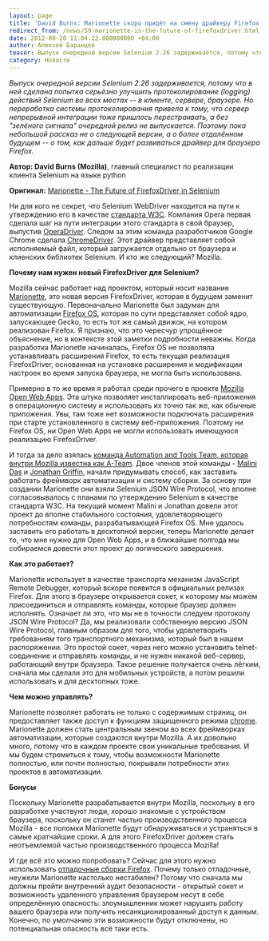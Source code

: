 ```yaml
---
layout: page
title: 'David Burns: Marionette скоро придёт на смену драйверу Firefox в Selenium'
redirect_from: /news/59-marionette-is-the-future-of-firefoxdriver.html
date: 2012-08-28 11:04:22.000000000 +04:00
author: Алексей Баранцев
teaser: Выпуск очередной версии Selenium 2.26 задерживается, потому что в ней сделана попытка серьёзно улучшить протоколирование (logging) действий Selenium во всех местах -- в клиенте, сервере, браузере. Но переработка системы протоколирования привела к тому, что сервер непрерывной интеграции тоже пришлось перестраивать, а без "зелёного сигнала" очередной релиз не выпускается. Поэтому пока небольшой рассказ не о следующей версии, а о более отдалённом будущем -- о том, как дальше будет развиваться драйвер для браузера Firefox
category: Новости
---
```

*Выпуск очередной версии Selenium 2.26 задерживается, потому что в ней сделана попытка серьёзно улучшить протоколирование (logging) действий Selenium во всех местах -- в клиенте, сервере, браузере. Но переработка системы протоколирования привела к тому, что сервер непрерывной интеграции тоже пришлось перестраивать, а без "зелёного сигнала" очередной релиз не выпускается. Поэтому пока небольшой рассказ не о следующей версии, а о более отдалённом будущем -- о том, как дальше будет развиваться драйвер для браузера Firefox.*

**Автор: David Burns (Mozilla)**, главный специалист по реализации клиента Selenium на языке python

**Оригинал:** [Marionette - The Future of FirefoxDriver in Selenium](http://www.theautomatedtester.co.uk/blog/2012/marionette-the-future-of-firefoxdriver-in-selenium.html)

Ни для кого не секрет, что Selenium WebDriver находится на пути к утверждению его в качестве [стандарта W3C](http://www.w3.org/TR/webdriver/). Компания Opera первая сделала шаг на пути интеграции этого стандарта в свой браузер, выпустив [OperaDriver](http://www.opera.com/developer/tools/operadriver/). Следом за этим команда разработчиков Google Chrome сделала [ChromeDriver](http://code.google.com/p/chromedriver/). Этот драйвер представляет собой исполняемый файл, который загружается отдельно от браузера и клиенских библиотек Selenium. И кто же следующий? Mozilla.

**Почему нам нужен новый FirefoxDriver для Selenium?**

Mozilla сейчас работает над проектом, который носит название [Marionette](https://wiki.mozilla.org/Auto-tools/Projects/Marionette), это новая версия FirefoxDriver, которая в будущем заменит существующую. Первоначально Marionette был задуман для автоматизации [Firefox OS](http://www.mozilla.org/en-US/b2g/), которая по сути представляет собой ядро, запускающее Gecko, то есть тот же самый движок, на котором реализован Firefox. Я признаю, что это чересчур упрощённое объяснение, но в контексте этой заметки подробности неважны. Когда разработка Marionette начиналась, Firefox OS не позволяла устанавливать расширения Firefox, то есть текущая реализация FirefoxDriver, основанная на установке расширения и модификации настроек во время запуска браузера, не могла быть использована.

Примерно в то же время я работал среди прочего в проекте [Mozilla Open Web Apps](http://www.mozilla.org/en-US/apps/). Эта штука позволяет инсталлировать веб-приложения в операционную систему и использовать их точно так же, как обычные приложения. Увы, там тоже нет возможности подключать расширения при старте установленного в систему веб-приложения. Поэтому ни Firefox OS, ни Open Web Apps не могли использовать имеющуюся реализацию FirefoxDriver.

И тогда за дело взялась [команда Automation and Tools Team, которая внутри Mozilla известна как A-Team](https://wiki.mozilla.org/Auto-tools/The_Ateam). Двое членов этой команды - [Malini Das](https://twitter.com/malinidas) и [Jonathan Griffin](http://jagriffin.wordpress.com/), начали придумывать способ, как заставить работать фреймворк автоматизации и систему сборки. За основу при создании Marionette они взяли Selenium JSON Wire Protocol, что вполне согласовывалось с планами по утверждению Selenium в качестве стандарта W3C. На текущий момент Malini и Jonathan довели этот проект до вполне стабильного состояния, удовлетворяющего потребностям команды, разрабатывающей Firefox OS. Мне удалось заставить его работать в десктопной версии, теперь Marionette делает то, что мне нужно для Open Web Apps, и в ближайшие полгода мы собираемся довести этот проект до логического завершения.

**Как это работает?**

Marionette использует в качестве транспорта механизм JavaScript Remote Debugger, который вскоре появится в официальных релизах Firefox. Для этого в браузере открывается сокет, к которому мы можем присоединиться и отправлять команды, которые браузер должен исполнять. Означает ли это, что мы не в точности следуем протоколу JSON Wire Protocol? Да, мы реализовали собственную версию JSON Wire Protocol, главным образом для того, чтобы удовлетворить требованиям того транспортного механизма, который был в нашем распоряжении. Это простой сокет, через него можно установить telnet-соединение и отправлять команды, и не нужен никакой веб-сервер, работающий внутри браузера. Такое решение получается очень лёгким, сначала мы сделали это для мобильных устройств, а потом решили использовать и для десктопных тоже.

**Чем можно управлять?**

Marionette позволяет работать не только с содержимым страниц, он предоставляет также доступ к функциям защищенного режима [chrome](https://developer.mozilla.org/en/Chrome). Marionette должен стать центральным звеном во всех фреймворках автоматизации, которые создаются внутри Mozilla. А их довольно много, потому что в каждом проекте свои уникальные требования. И мы будем стремиться к тому, чтобы возможности Marionette полностью, или почти полностью, покрывали потребности этих проектов в автоматизации.

**Бонусы**

Поскольку Marionette разрабатывается внутри Mozilla, поскольку в его разработке участвуют люди, хорошо знакомые с устройством браузера, поскольку он станет частью производственного процесса Mozilla - все поломки Marionette будут обнаруживаться и устраняться в самые кратчайшие сроки. А для этого FirefoxDriver должен стать неотъемлемой частью производственного процесса Mozilla!

И где всё это можно попробовать? Сейчас для этого нужно использовать [отладочные сборки Firefox](ftp://ftp.mozilla.org/pub/firefox/nightly/2012/). Почему только отладочные, неужели Marionette настолько нестабилен? Потому что сначала мы должны пройти внутренний аудит безопасности - открытый сокет и возможность удаленного управления браузером несут в себе определённую опасность: злоумышленник может нарушить работу вашего браузера или получить несанкционированный доступ к данным. Конечно, по умолчанию эти возможности будут отключены, но потенциальная опасность всё таки есть.